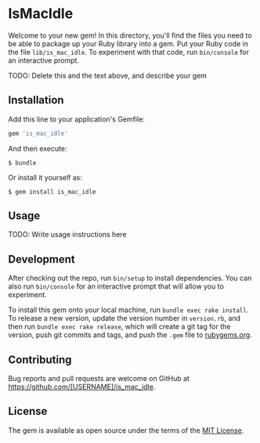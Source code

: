 # IsMacIdle

Welcome to your new gem! In this directory, you'll find the files you need to be able to package up your Ruby library into a gem. Put your Ruby code in the file `lib/is_mac_idle`. To experiment with that code, run `bin/console` for an interactive prompt.

TODO: Delete this and the text above, and describe your gem

## Installation

Add this line to your application's Gemfile:

```ruby
gem 'is_mac_idle'
```

And then execute:

    $ bundle

Or install it yourself as:

    $ gem install is_mac_idle

## Usage

TODO: Write usage instructions here

## Development

After checking out the repo, run `bin/setup` to install dependencies. You can also run `bin/console` for an interactive prompt that will allow you to experiment.

To install this gem onto your local machine, run `bundle exec rake install`. To release a new version, update the version number in `version.rb`, and then run `bundle exec rake release`, which will create a git tag for the version, push git commits and tags, and push the `.gem` file to [rubygems.org](https://rubygems.org).

## Contributing

Bug reports and pull requests are welcome on GitHub at https://github.com/[USERNAME]/is_mac_idle.


## License

The gem is available as open source under the terms of the [MIT License](http://opensource.org/licenses/MIT).

